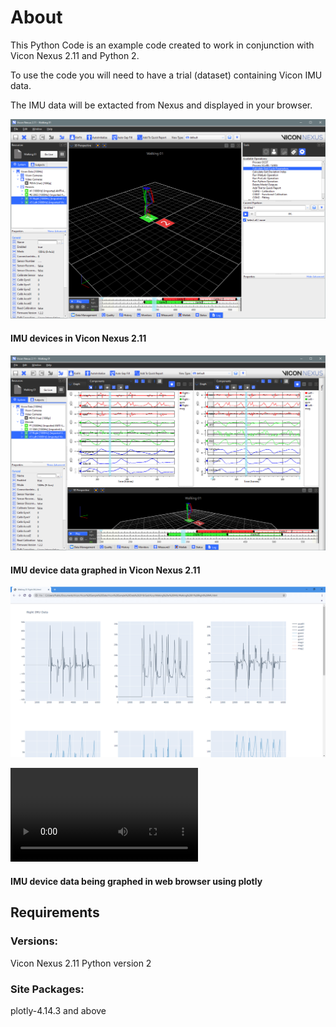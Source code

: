 # About

This Python Code is an example code created to work in conjunction with Vicon Nexus 2.11 and Python 2.

To use the code you will need to have a trial (dataset) containing Vicon IMU data. 

The IMU data will be extacted from Nexus and displayed in your browser. 

![](images/IMUDataNexus.png)
#### IMU devices in Vicon Nexus 2.11 

![](images/IMUDataNexusGraph.png)
#### IMU device data graphed in Vicon Nexus 2.11

![](images/BrowserPlot.png)

![](video/imudataplotly.mp4)
#### IMU device data being graphed in web browser using plotly 

## Requirements
### Versions:
Vicon Nexus 2.11
Python version 2

### Site Packages:
plotly-4.14.3 and above
